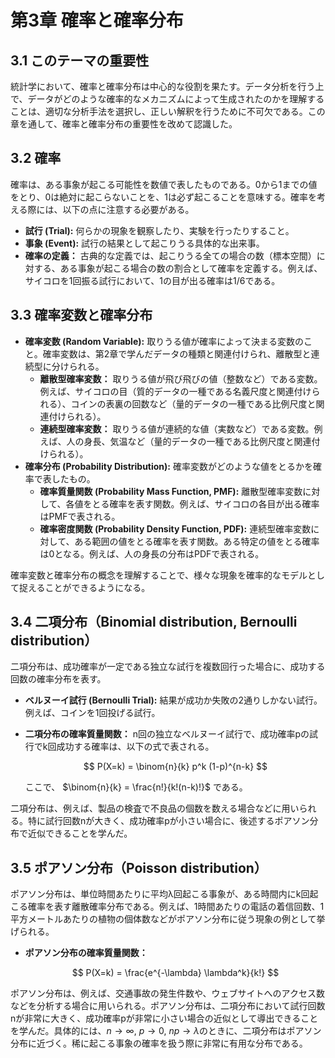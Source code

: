 # 第3章 確率と確率分布

## 3.1 このテーマの重要性

統計学において、確率と確率分布は中心的な役割を果たす。データ分析を行う上で、データがどのような確率的なメカニズムによって生成されたのかを理解することは、適切な分析手法を選択し、正しい解釈を行うために不可欠である。この章を通して、確率と確率分布の重要性を改めて認識した。

## 3.2 確率

確率は、ある事象が起こる可能性を数値で表したものである。0から1までの値をとり、0は絶対に起こらないことを、1は必ず起こることを意味する。確率を考える際には、以下の点に注意する必要がある。

*   **試行 (Trial):** 何らかの現象を観察したり、実験を行ったりすること。
*   **事象 (Event):** 試行の結果として起こりうる具体的な出来事。
*   **確率の定義：** 古典的な定義では、起こりうる全ての場合の数（標本空間）に対する、ある事象が起こる場合の数の割合として確率を定義する。例えば、サイコロを1回振る試行において、1の目が出る確率は1/6である。

## 3.3 確率変数と確率分布

*   **確率変数 (Random Variable):** 取りうる値が確率によって決まる変数のこと。確率変数は、第2章で学んだデータの種類と関連付けられ、離散型と連続型に分けられる。
    *   **離散型確率変数：** 取りうる値が飛び飛びの値（整数など）である変数。例えば、サイコロの目（質的データの一種である名義尺度と関連付けられる）、コインの表裏の回数など（量的データの一種である比例尺度と関連付けられる）。
    *   **連続型確率変数：** 取りうる値が連続的な値（実数など）である変数。例えば、人の身長、気温など（量的データの一種である比例尺度と関連付けられる）。
*   **確率分布 (Probability Distribution):** 確率変数がどのような値をとるかを確率で表したもの。
    *   **確率質量関数 (Probability Mass Function, PMF):** 離散型確率変数に対して、各値をとる確率を表す関数。例えば、サイコロの各目が出る確率はPMFで表される。
    *   **確率密度関数 (Probability Density Function, PDF):** 連続型確率変数に対して、ある範囲の値をとる確率を表す関数。ある特定の値をとる確率は0となる。例えば、人の身長の分布はPDFで表される。

確率変数と確率分布の概念を理解することで、様々な現象を確率的なモデルとして捉えることができるようになる。

## 3.4 二項分布（Binomial distribution, Bernoulli distribution）

二項分布は、成功確率が一定である独立な試行を複数回行った場合に、成功する回数の確率分布を表す。

*   **ベルヌーイ試行 (Bernoulli Trial):** 結果が成功か失敗の2通りしかない試行。例えば、コインを1回投げる試行。
*   **二項分布の確率質量関数：** n回の独立なベルヌーイ試行で、成功確率pの試行でk回成功する確率は、以下の式で表される。

    $$ 
    P(X=k) = \binom{n}{k} p^k (1-p)^{n-k}
    $$ 

    ここで、 $\binom{n}{k} = \frac{n!}{k!(n-k)!}$ である。

二項分布は、例えば、製品の検査で不良品の個数を数える場合などに用いられる。特に試行回数nが大きく、成功確率pが小さい場合に、後述するポアソン分布で近似できることを学んだ。

## 3.5 ポアソン分布（Poisson distribution）

ポアソン分布は、単位時間あたりに平均λ回起こる事象が、ある時間内にk回起こる確率を表す離散確率分布である。例えば、1時間あたりの電話の着信回数、1平方メートルあたりの植物の個体数などがポアソン分布に従う現象の例として挙げられる。

*   **ポアソン分布の確率質量関数：**

    $$ 
    P(X=k) = \frac{e^{-\lambda} \lambda^k}{k!}
    $$ 

ポアソン分布は、例えば、交通事故の発生件数や、ウェブサイトへのアクセス数などを分析する場合に用いられる。ポアソン分布は、二項分布において試行回数nが非常に大きく、成功確率pが非常に小さい場合の近似として導出できることを学んだ。具体的には、$n \to \infty$, $p \to 0$, $np \to \lambda$のときに、二項分布はポアソン分布に近づく。稀に起こる事象の確率を扱う際に非常に有用な分布である。